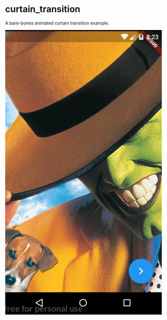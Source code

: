# curtain_transition

A bare-bones animated curtain transition example.

![](CurtainTransition.gif)
